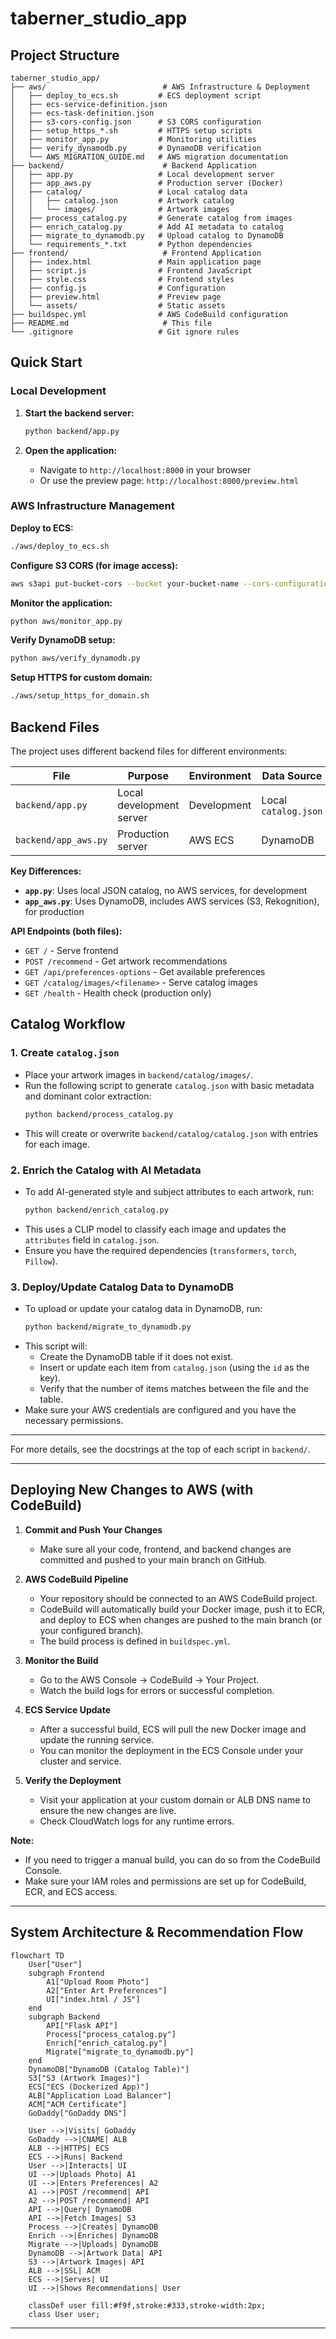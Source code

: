 # taberner_studio_app

## Project Structure

```
taberner_studio_app/
├── aws/                          # AWS Infrastructure & Deployment
│   ├── deploy_to_ecs.sh         # ECS deployment script
│   ├── ecs-service-definition.json
│   ├── ecs-task-definition.json
│   ├── s3-cors-config.json      # S3 CORS configuration
│   ├── setup_https_*.sh         # HTTPS setup scripts
│   ├── monitor_app.py           # Monitoring utilities
│   ├── verify_dynamodb.py       # DynamoDB verification
│   └── AWS_MIGRATION_GUIDE.md   # AWS migration documentation
├── backend/                      # Backend Application
│   ├── app.py                   # Local development server
│   ├── app_aws.py               # Production server (Docker)
│   ├── catalog/                 # Local catalog data
│   │   ├── catalog.json         # Artwork catalog
│   │   └── images/              # Artwork images
│   ├── process_catalog.py       # Generate catalog from images
│   ├── enrich_catalog.py        # Add AI metadata to catalog
│   ├── migrate_to_dynamodb.py   # Upload catalog to DynamoDB
│   └── requirements_*.txt       # Python dependencies
├── frontend/                     # Frontend Application
│   ├── index.html               # Main application page
│   ├── script.js                # Frontend JavaScript
│   ├── style.css                # Frontend styles
│   ├── config.js                # Configuration
│   ├── preview.html             # Preview page
│   └── assets/                  # Static assets
├── buildspec.yml                # AWS CodeBuild configuration
├── README.md                     # This file
└── .gitignore                   # Git ignore rules
```

## Quick Start

### Local Development

1. **Start the backend server:**
   ```bash
   python backend/app.py
   ```

2. **Open the application:**
   - Navigate to `http://localhost:8000` in your browser
   - Or use the preview page: `http://localhost:8000/preview.html`

### AWS Infrastructure Management

**Deploy to ECS:**
```bash
./aws/deploy_to_ecs.sh
```

**Configure S3 CORS (for image access):**
```bash
aws s3api put-bucket-cors --bucket your-bucket-name --cors-configuration file://aws/s3-cors-config.json --region us-east-1
```

**Monitor the application:**
```bash
python aws/monitor_app.py
```

**Verify DynamoDB setup:**
```bash
python aws/verify_dynamodb.py
```

**Setup HTTPS for custom domain:**
```bash
./aws/setup_https_for_domain.sh
```

## Backend Files

The project uses different backend files for different environments:

| File | Purpose | Environment | Data Source |
|------|---------|-------------|-------------|
| `backend/app.py` | Local development server | Development | Local `catalog.json` |
| `backend/app_aws.py` | Production server | AWS ECS | DynamoDB |

**Key Differences:**
- **`app.py`**: Uses local JSON catalog, no AWS services, for development
- **`app_aws.py`**: Uses DynamoDB, includes AWS services (S3, Rekognition), for production

**API Endpoints (both files):**
- `GET /` - Serve frontend
- `POST /recommend` - Get artwork recommendations
- `GET /api/preferences-options` - Get available preferences
- `GET /catalog/images/<filename>` - Serve catalog images
- `GET /health` - Health check (production only)

## Catalog Workflow

### 1. Create `catalog.json`
- Place your artwork images in `backend/catalog/images/`.
- Run the following script to generate `catalog.json` with basic metadata and dominant color extraction:
  ```bash
  python backend/process_catalog.py
  ```
- This will create or overwrite `backend/catalog/catalog.json` with entries for each image.

### 2. Enrich the Catalog with AI Metadata
- To add AI-generated style and subject attributes to each artwork, run:
  ```bash
  python backend/enrich_catalog.py
  ```
- This uses a CLIP model to classify each image and updates the `attributes` field in `catalog.json`.
- Ensure you have the required dependencies (`transformers`, `torch`, `Pillow`).

### 3. Deploy/Update Catalog Data to DynamoDB
- To upload or update your catalog data in DynamoDB, run:
  ```bash
  python backend/migrate_to_dynamodb.py
  ```
- This script will:
  - Create the DynamoDB table if it does not exist.
  - Insert or update each item from `catalog.json` (using the `id` as the key).
  - Verify that the number of items matches between the file and the table.
- Make sure your AWS credentials are configured and you have the necessary permissions.

---

For more details, see the docstrings at the top of each script in `backend/`.

---

## Deploying New Changes to AWS (with CodeBuild)

1. **Commit and Push Your Changes**
   - Make sure all your code, frontend, and backend changes are committed and pushed to your main branch on GitHub.

2. **AWS CodeBuild Pipeline**
   - Your repository should be connected to an AWS CodeBuild project.
   - CodeBuild will automatically build your Docker image, push it to ECR, and deploy to ECS when changes are pushed to the main branch (or your configured branch).
   - The build process is defined in `buildspec.yml`.

3. **Monitor the Build**
   - Go to the AWS Console → CodeBuild → Your Project.
   - Watch the build logs for errors or successful completion.

4. **ECS Service Update**
   - After a successful build, ECS will pull the new Docker image and update the running service.
   - You can monitor the deployment in the ECS Console under your cluster and service.

5. **Verify the Deployment**
   - Visit your application at your custom domain or ALB DNS name to ensure the new changes are live.
   - Check CloudWatch logs for any runtime errors.

**Note:**
- If you need to trigger a manual build, you can do so from the CodeBuild Console.
- Make sure your IAM roles and permissions are set up for CodeBuild, ECR, and ECS access.

---

## System Architecture & Recommendation Flow

```mermaid
flowchart TD
    User["User"]
    subgraph Frontend
        A1["Upload Room Photo"]
        A2["Enter Art Preferences"]
        UI["index.html / JS"]
    end
    subgraph Backend
        API["Flask API"]
        Process["process_catalog.py"]
        Enrich["enrich_catalog.py"]
        Migrate["migrate_to_dynamodb.py"]
    end
    DynamoDB["DynamoDB (Catalog Table)"]
    S3["S3 (Artwork Images)"]
    ECS["ECS (Dockerized App)"]
    ALB["Application Load Balancer"]
    ACM["ACM Certificate"]
    GoDaddy["GoDaddy DNS"]

    User -->|Visits| GoDaddy
    GoDaddy -->|CNAME| ALB
    ALB -->|HTTPS| ECS
    ECS -->|Runs| Backend
    User -->|Interacts| UI
    UI -->|Uploads Photo| A1
    UI -->|Enters Preferences| A2
    A1 -->|POST /recommend| API
    A2 -->|POST /recommend| API
    API -->|Query| DynamoDB
    API -->|Fetch Images| S3
    Process -->|Creates| DynamoDB
    Enrich -->|Enriches| DynamoDB
    Migrate -->|Uploads| DynamoDB
    DynamoDB -->|Artwork Data| API
    S3 -->|Artwork Images| API
    ALB -->|SSL| ACM
    ECS -->|Serves| UI
    UI -->|Shows Recommendations| User

    classDef user fill:#f9f,stroke:#333,stroke-width:2px;
    class User user;
```

---